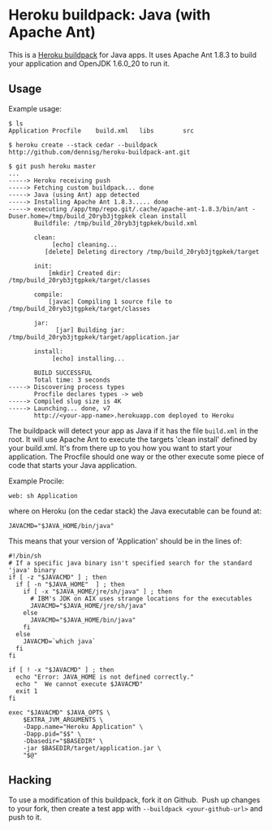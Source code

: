 Heroku buildpack: Java (with Apache Ant)
=========================

This is a [Heroku buildpack](http://devcenter.heroku.com/articles/buildpack) for Java apps.
It uses Apache Ant 1.8.3 to build your application and OpenJDK 1.6.0_20 to run it.

Usage
-----

Example usage:

    $ ls
    Application	Procfile	build.xml	libs		src

    $ heroku create --stack cedar --buildpack http://github.com/dennisg/heroku-buildpack-ant.git

    $ git push heroku master
    ...
	-----> Heroku receiving push
	-----> Fetching custom buildpack... done
	-----> Java (using Ant) app detected
	-----> Installing Apache Ant 1.8.3..... done
	-----> executing /app/tmp/repo.git/.cache/apache-ant-1.8.3/bin/ant -Duser.home=/tmp/build_20ryb3jtgpkek clean install
	       Buildfile: /tmp/build_20ryb3jtgpkek/build.xml
	       
	       clean:
	            [echo] cleaning...
	          [delete] Deleting directory /tmp/build_20ryb3jtgpkek/target
	       
	       init:
	           [mkdir] Created dir: /tmp/build_20ryb3jtgpkek/target/classes
	       
	       compile:
	           [javac] Compiling 1 source file to /tmp/build_20ryb3jtgpkek/target/classes
	       
	       jar:
	             [jar] Building jar: /tmp/build_20ryb3jtgpkek/target/application.jar
	       
	       install:
	            [echo] installing...
	       
	       BUILD SUCCESSFUL
	       Total time: 3 seconds
	-----> Discovering process types
	       Procfile declares types -> web
	-----> Compiled slug size is 4K
	-----> Launching... done, v7
	       http://<your-app-name>.herokuapp.com deployed to Heroku

The buildpack will detect your app as Java if it has the file `build.xml` in the root.  It will use Apache Ant to execute the targets 'clean install' defined by your build.xml.
It's from there up to you how you want to start your application. The Procfile should one way or the other execute some piece of code that starts your Java application.

Example Procile:

	web: sh Application
	
where on Heroku (on the cedar stack) the Java executable can be found at:
       
	JAVACMD="$JAVA_HOME/bin/java"


This means that your version of 'Application' should be in the lines of:

	#!/bin/sh
	# If a specific java binary isn't specified search for the standard 'java' binary
	if [ -z "$JAVACMD" ] ; then
	  if [ -n "$JAVA_HOME"  ] ; then
	    if [ -x "$JAVA_HOME/jre/sh/java" ] ; then
	      # IBM's JDK on AIX uses strange locations for the executables
	      JAVACMD="$JAVA_HOME/jre/sh/java"
	    else
	      JAVACMD="$JAVA_HOME/bin/java"
	    fi
	  else
	    JAVACMD=`which java`
	  fi
	fi
	
	if [ ! -x "$JAVACMD" ] ; then
	  echo "Error: JAVA_HOME is not defined correctly."
	  echo "  We cannot execute $JAVACMD"
	  exit 1
	fi
	
	exec "$JAVACMD" $JAVA_OPTS \
  		$EXTRA_JVM_ARGUMENTS \
  		-Dapp.name="Heroku Application" \
  		-Dapp.pid="$$" \
  		-Dbasedir="$BASEDIR" \
  		-jar $BASEDIR/target/application.jar \
  		"$@"
	

Hacking
-------

To use a modification of this buildpack, fork it on Github.  Push up changes to your fork, then create a test app with `--buildpack <your-github-url>` and push to it.
